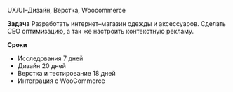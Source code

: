 UX/UI–Дизайн, Верстка, Woocommerce

**Задача**
Разработать интернет–магазин одежды и аксессуаров.  Сделать СЕО оптимизацию, а так же настроить контекстную рекламу. 

**Сроки**
 - Исследования 7 дней
 - Дизайн 20 дней
 - Верстка и тестирование 18 дней
 - Интеграция c WooCommerce

 